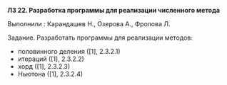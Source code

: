 **ЛЗ 22. Разработка программы для реализации численного метода**

Выполнили : Карандашев Н., Озерова А., Фролова Л.

Задание. Разработать программы для реализации методов:

- половинного деления ([1], 2.3.2.1)
- итераций ([1], 2.3.2.2)
- хорд ([1], 2.3.2.3)
- Ньютона ([1], 2.3.2.4)
